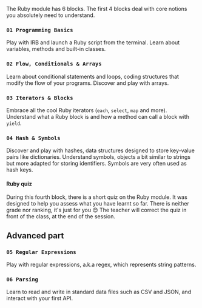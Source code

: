 The Ruby module has 6 blocks. The first 4 blocks deal with core notions you absolutely need to understand.

### `01 Programming Basics`

Play with IRB and launch a Ruby script from the terminal. Learn about variables, methods and built-in classes.

### `02 Flow, Conditionals & Arrays`

Learn about conditional statements and loops, coding structures that modify the flow of your programs. Discover and play with arrays.

### `03 Iterators & Blocks`

Embrace all the cool Ruby iterators (`each`, `select`, `map` and more). Understand what a Ruby block is and how a method can call a block with `yield`.

### `04 Hash & Symbols`

Discover and play with hashes, data structures designed to store key-value pairs like dictionaries. Understand symbols, objects a bit similar to strings but more adapted for storing identifiers. Symbols are very often used as hash keys.

#### Ruby quiz

During this fourth block, there is a short quiz on the Ruby module. It was designed to help you assess what you have learnt so far. There is neither grade nor ranking, it's just for you 😊 The teacher will correct the quiz in front of the class, at the end of the session.

## Advanced part

### `05 Regular Expressions`

Play with regular expressions, a.k.a regex, which represents string patterns.

### `06 Parsing`

Learn to read and write in standard data files such as CSV and JSON, and interact with your first API.
